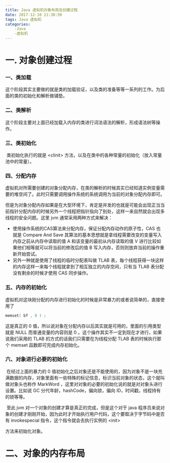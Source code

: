 ```yaml
---
title: Java 虚拟机对象布局及创建过程
date: 2017-12-10 21:38:50
tags: Java 虚拟机
categories:
	-Java 
	-虚拟机
---
```




# 一. 对象创建过程

### 一、类加载

​	这个阶段其实主要做的就是类的加载验证，以及类的准备等等一系列的工作。为后面的类的初始化和解析做铺垫。

<!--more-->

### 二、类解析

​	这个阶段主要对上面已经加载入内存的类进行词法语法的解析，形成语法树等操作。

### 三、类初始化

​	类初始化执行的就是 \<clinit> 方法，以及在类中的各种常量的初始化（放入常量池中的常量）。

### 四、分配内存

​	虚拟机对所需要创建的对象分配内存，在类的解析的时候其实已经知道实例变量需要的堆空间了。此时只需要调用操作系统的系统调用为当前的对象分配内存即可。

​	但是为对象分配内存如果是在大型环境下，肯定是并发的也就是可能会出现正当当前指针分配内存的时候另外一个线程把指针指向了别处，这样一来自然就会出现多线程的安全问题。这里 jvm 通常采用两种方式来解决：

* 使用操作系统的CAS算法来分配内存，保证分配内存动作的原子性，CAS 也就是 Compare And Save 其算法的基本思想就是拿线程需要改变的变量写入内存之前从内存中读取的值 A 和该变量的最初从内存读取的值 V 进行比较如果他们相等就可以将当前的修改后的值 B 写入内存，否则则放弃当前的操作重新开始尝试。
* 另外一种就是使用了线程的临时分配表叫做 TLAB 表，每个线程获得一块这样的内存这样一来每个线程就拿到了相互独立的内存空间，只有当 TLAB 表分配没有剩余的时候才使用 CAS 同步操作。

### 五、内存的初始化

​	虚拟机对这块刚分配的内存进行初始化的时候是非常暴力的或者说简单的，直接使用了 

```c++
memset( bf , 0 ) ;
```

这是真正的 0 值，所以说对象在分配内存以后其实就是可用的，里面的引用类型就是 NULL 而普通变量的内容则是 0 。这个操作其实不一定到现在才进行，如果说我们采用的 TLAB 的方式的话我们只需要在为线程分配 TLAB 表的时候执行那个 memset 函数即可完成内存初始化。

### 六、对象进行必要的初始化

​	在经过上面的暴力的 0 值初始化之后对象还是不能使用的，因为对象不是一块充满数据的内存，对象里面有一些特殊的标记信息，标识当前对象的状态，这个就叫做对象头也称作 MarkWord ，这里对对象的必要的初始化说的就是对对象头进行设置。比如说 GC 分代年龄，hashCode，偏向锁，偏向 ID，时间戳，线程持有的锁等等。

​	至此 jvm 对一个对象的创建才算是真正的完成，但是这个对于 java 程序员来说对象的创建才刚刚开始，因为此时才开始执行用户代码，这个要取决于字节码中是否有 invokespecial 指令，这个指令就会去执行实例的 \<init>

方法来初始化对象。



# 二、对象的内存布局